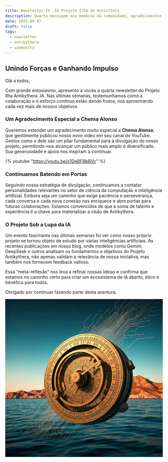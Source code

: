 ```yaml
---
title: Newsletter IV .IA Projeto Ilha de Anticítera
description: Quarta mensagem aos membros da comunidade, agradecimentos e próximos passos.
date: 2025-09-07
draft: false
tags:
  - newsletter
  - antikythera
  - community
---
```


## Unindo Forças e Ganhando Impulso

Olá a todos,

Com grande entusiasmo, apresento a vocês a quarta newsletter do Projeto Ilha Antikythera .IA. Nas últimas semanas, testemunhamos como a colaboração e o esforço contínuo estão dando frutos, nos aproximando cada vez mais de nossos objetivos.

### Um Agradecimento Especial a Chema Alonso

Queremos estender um agradecimento muito especial a **Chema Alonso**, que gentilmente publicou nosso novo vídeo em seu canal do YouTube. Gestos como o dele são um pilar fundamental para a divulgação do nosso projeto, permitindo-nos alcançar um público mais amplo e diversificado. Sua generosidade e apoio nos inspiram a continuar.

{% youtube "https://youtu.be/x1DeBF8bBVc" %}

### Continuamos Batendo em Portas

Seguindo nossa estratégia de divulgação, continuamos a contatar personalidades relevantes no setor de ciência da computação e inteligência artificial. Embora seja um caminho que exige paciência e perseverança, cada conversa e cada nova conexão nos enriquece e abre portas para futuras colaborações. Estamos convencidos de que a soma de talento e experiência é a chave para materializar a visão de Antikythera.

### O Projeto Sob a Lupa da IA

Um evento fascinante nas últimas semanas foi ver como nosso próprio projeto se tornou objeto de estudo por várias inteligências artificiais. As recentes publicações em nosso blog, onde modelos como Gemini, DeepSeek e outros analisam os fundamentos e objetivos do Projeto Antikythera, não apenas validam a relevância de nossa iniciativa, mas também nos fornecem feedback valioso.

Essa "meta-reflexão" nos leva a refinar nossas ideias e confirma que estamos no caminho certo para criar um ecossistema de IA aberto, ético e benéfico para todos.

Obrigado por continuar fazendo parte desta aventura.

<a href="https://anticitera.deft.work">
  <img src="/img/AnticiteraIAoverSea.webp" alt="Uma representação do mecanismo de Antikythera, atravessado por finos fios de circuitos, flutuando sobre o mar da ilha de Antikythera.">
</a>
